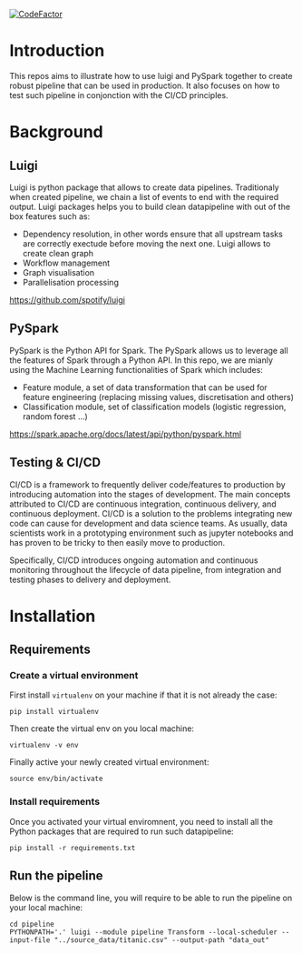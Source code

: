[![CodeFactor](https://www.codefactor.io/repository/github/aalepere/luigi_spark_flask_cicd/badge)](https://www.codefactor.io/repository/github/aalepere/luigi_spark_flask_cicd)


# Introduction
This repos aims to illustrate how to use luigi and PySpark together to create robust pipeline that can be used in production. It also focuses on how to test such pipeline in conjonction with the CI/CD principles.

# Background
## Luigi
Luigi is python package that allows to create data pipelines. Traditionaly when created pipeline, we chain a list of events to end with the required output. 
Luigi packages helps you to build clean datapipeline with out of the box features such as:
- Dependency resolution, in other words ensure that all upstream tasks are correctly exectude before moving the next one. Luigi allows to create clean graph
- Workflow management
- Graph visualisation
- Parallelisation processing

https://github.com/spotify/luigi

## PySpark
PySpark is the Python API for Spark. The PySpark allows us to leverage all the features of Spark through a Python API. 
In this repo, we are mianly using the Machine Learning functionalities of Spark which includes:
- Feature module, a set of data transformation that can be used for feature engineering (replacing missing values, discretisation and others)
- Classification module, set of classification models (logistic regression, random forest ...)

https://spark.apache.org/docs/latest/api/python/pyspark.html

## Testing & CI/CD
CI/CD is a framework to frequently deliver code/features to production by introducing automation into the stages of development. 
The main concepts attributed to CI/CD are continuous integration, continuous delivery, and continuous deployment. 
CI/CD is a solution to the problems integrating new code can cause for development and data science teams. As usually, data scientists work in a prototyping environment such as jupyter notebooks and has proven to be tricky to then easily move to production.

Specifically, CI/CD introduces ongoing automation and continuous monitoring throughout the lifecycle of data pipeline, from integration and testing phases to delivery and deployment. 

# Installation
## Requirements
### Create a virtual environment
First install `virtualenv` on your machine if that it is not already the case:
```shell
pip install virtualenv
```
Then create the virtual env on you local machine:
```shell
virtualenv -v env
```
Finally active your newly created virtual environment:
```shell
source env/bin/activate
```
### Install requirements
Once you activated your virtual enviromnent, you need to install all the Python packages that are required to run such datapipeline:
```shell
pip install -r requirements.txt
```
## Run the pipeline
Below is the command line, you will require to be able to run the pipeline on your local machine:
```shell
cd pipeline
PYTHONPATH='.' luigi --module pipeline Transform --local-scheduler --input-file "../source_data/titanic.csv" --output-path "data_out"
```
